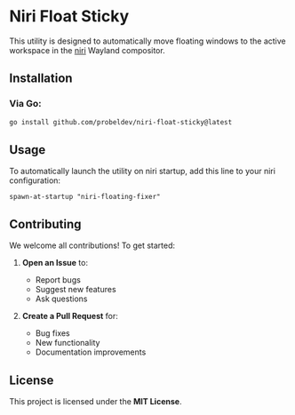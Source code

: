 # Niri Float Sticky

This utility is designed to automatically move floating windows to the active workspace in the [niri](https://github.com/YaLTeR/niri) Wayland compositor.  

## Installation

### Via Go:
```bash
go install github.com/probeldev/niri-float-sticky@latest
```


## Usage

To automatically launch the utility on niri startup, add this line to your niri configuration:

```kdl
spawn-at-startup "niri-floating-fixer"
```


## Contributing

We welcome all contributions! To get started:

1. **Open an Issue** to:
   - Report bugs
   - Suggest new features
   - Ask questions

2. **Create a Pull Request** for:
   - Bug fixes
   - New functionality
   - Documentation improvements


## License

This project is licensed under the **MIT License**.

